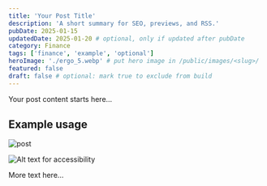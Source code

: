 ```yaml
---
title: 'Your Post Title'
description: 'A short summary for SEO, previews, and RSS.'
pubDate: 2025-01-15
updatedDate: 2025-01-20 # optional, only if updated after pubDate
category: Finance
tags: ['finance', 'example', 'optional']
heroImage: './ergo_5.webp' # put hero image in /public/images/<slug>/
featured: false
draft: false # optional: mark true to exclude from build
---
```


Your post content starts here…

## Example usage

![post](./g_1.webp)

![Alt text for accessibility](/images/your-post-slug/inline-1.png)

More text here…
